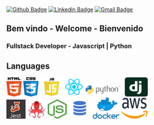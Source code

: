 [![Github Badge](https://img.shields.io/badge/-Github-000?style=flat-square&logo=Github&logoColor=white&link=https://github.com/lucasgdb)](https://github.com/tiagoberwanger)
[![Linkedin Badge](https://img.shields.io/badge/-LinkedIn-blue?style=flat-square&logo=Linkedin&logoColor=white&link=https://www.linkedin.com/in/lucas-bittencourt/)](https://www.linkedin.com/in/tiago-berwanger/)
[![Gmail Badge](https://img.shields.io/badge/-Gmail-c14438?style=flat-square&logo=Gmail&logoColor=white&link=mailto:berwangertiago@gmail.com)](mailto:berwangertiago@gmail.com)

## Bem vindo - Welcome - Bienvenido

### Fullstack Developer - Javascript | Python

## Languages

<div>
<img src="./assets/Html-icon.png" width="40" height="50">
<img src="./assets/Css-icon.png" width="40" height="50">
<img src="./assets/JavaScript-icon.png" width="60" height="50">
<img src="./assets/react-logo.png" width="50" height="50">
<img src="./assets/python.png" width="100" height="30">
<img src="./assets/django.svg" width="60" height="50">
</div>
<div>
<img src="./assets/Jest-icon.png" width="50" height="50">
<img src="./assets/reactTestingLibrary-logo.png" width="50" height="50">
<img src="./assets/nodejs_logo.png" width="50" height="50">
<img src="./assets/mySQL.png" width="60" height="55">
<img src="./assets/docker.png" width="70" height="55">
<img src="./assets/aws.png" width="70" height="55">
</div>
